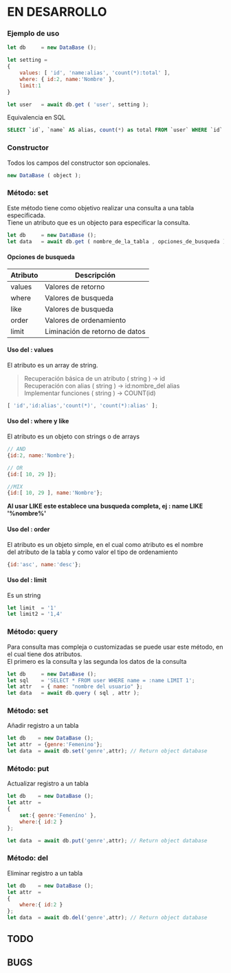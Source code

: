 # EN DESARROLLO 

### Ejemplo de uso

```javascript
let db     = new DataBase ();

let setting =
{
    values: [ 'id', 'name:alias', 'count(*):total' ],
    where: { id:2, name:'Nombre' },
    limit:1
}

let user   = await db.get ( 'user', setting );
```
Equivalencia en SQL
```sql
SELECT `id`, `name` AS alias, count(*) as total FROM `user` WHERE `id` = 2 AND `name` = 'Nombre' LIMIT 1
```
### Constructor
Todos los campos del constructor son opcionales.

```javascript
new DataBase ( object );
```

### Método: set
Este método tiene como objetivo realizar una consulta a una tabla especificada.  
Tiene un atributo que es un objecto para especificar la consulta.

```javascript
let db     = new DataBase ();
let data   = await db.get ( nombre_de_la_tabla , opciones_de_busqueda );
```
#### Opciones de busqueda
| Atributo 			 | Descripción     |
|---				 |---	           |  
| values             | Valores de retorno | 
| where              | Valores de busqueda | 
| like               | Valores de busqueda | 
| order              | Valores de ordenamiento | 
| limit              | Liminación de retorno de datos | 

#### Uso del : values
El atributo es un array de string.

> Recuperación básica de un atributo ( string ) ->  id  
> Recuperación con alias             ( string ) ->  id:nombre_del alias  
> Implementar funciones              ( string ) ->  COUNT(id)  

```javascript
[ 'id','id:alias','count(*)', 'count(*):alias' ];
```

#### Uso del : where y like
El atributo es un objeto con strings o de arrays

```javascript
// AND
{id:2, name:'Nombre'};

// OR
{id:[ 10, 29 ]};

//MIX
{id:[ 10, 29 ], name:'Nombre'};
```
**Al usar LIKE este establece una busqueda completa, ej : name LIKE '%nombre%'**

#### Uso del : order
El atributo es un objeto simple, en el cual como atributo es el nombre   
del atributo de la tabla y como valor el tipo de ordenamiento

```javascript
{id:'asc', name:'desc'};
```

#### Uso del : limit
Es un string

```javascript
let limit  = '1'
let limit2 = '1,4'
```

### Método: query
Para consulta mas compleja o customizadas se puede usar este método, en el cual tiene dos atributos.  
El primero es la consulta y las segunda los datos de la consulta

```javascript
let db     = new DataBase ();
let sql    = 'SELECT * FROM user WHERE name = :name LIMIT 1';
let attr   = { name: "nombre del usuario" };
let data   = await db.query ( sql , attr );
```

### Método: set
Añadir registro a un tabla

```javascript
let db    = new DataBase ();
let attr  = {genre:'Femenino'};
let data  = await db.set('genre',attr); // Return object database
```
### Método: put
Actualizar registro a un tabla

```javascript
let db    = new DataBase ();
let attr  = 
{
    set:{ genre:'Femeníno' },
	where:{ id:2 }
};

let data  = await db.put('genre',attr); // Return object database
```

### Método: del
Eliminar registro a un tabla

```javascript
let db    = new DataBase ();
let attr  = 
{
	where:{ id:2 }
};
let data  = await db.del('genre',attr); // Return object database
```

## TODO 

## BUGS 